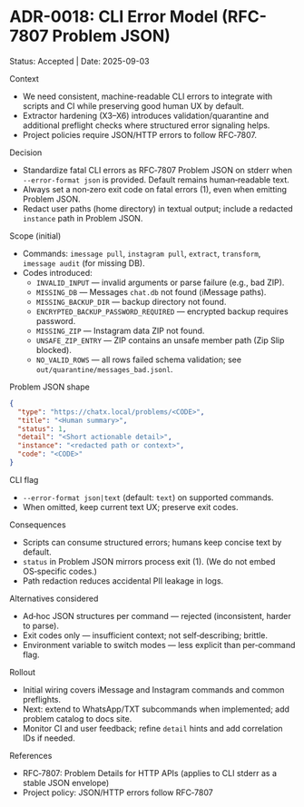 # ADR-0018: CLI Error Model (RFC-7807 Problem JSON)

Status: Accepted | Date: 2025-09-03

Context
- We need consistent, machine-readable CLI errors to integrate with scripts and CI while preserving good human UX by default.
- Extractor hardening (X3–X6) introduces validation/quarantine and additional preflight checks where structured error signaling helps.
- Project policies require JSON/HTTP errors to follow RFC‑7807.

Decision
- Standardize fatal CLI errors as RFC‑7807 Problem JSON on stderr when `--error-format json` is provided. Default remains human‑readable text.
- Always set a non‑zero exit code on fatal errors (1), even when emitting Problem JSON.
- Redact user paths (home directory) in textual output; include a redacted `instance` path in Problem JSON.

Scope (initial)
- Commands: `imessage pull`, `instagram pull`, `extract`, `transform`, `imessage audit` (for missing DB).
- Codes introduced:
  - `INVALID_INPUT` — invalid arguments or parse failure (e.g., bad ZIP).
  - `MISSING_DB` — Messages `chat.db` not found (iMessage paths).
  - `MISSING_BACKUP_DIR` — backup directory not found.
  - `ENCRYPTED_BACKUP_PASSWORD_REQUIRED` — encrypted backup requires password.
  - `MISSING_ZIP` — Instagram data ZIP not found.
  - `UNSAFE_ZIP_ENTRY` — ZIP contains an unsafe member path (Zip Slip blocked).
  - `NO_VALID_ROWS` — all rows failed schema validation; see `out/quarantine/messages_bad.jsonl`.

Problem JSON shape
```json
{
  "type": "https://chatx.local/problems/<CODE>",
  "title": "<Human summary>",
  "status": 1,
  "detail": "<Short actionable detail>",
  "instance": "<redacted path or context>",
  "code": "<CODE>"
}
```

CLI flag
- `--error-format json|text` (default: `text`) on supported commands.
- When omitted, keep current text UX; preserve exit codes.

Consequences
- Scripts can consume structured errors; humans keep concise text by default.
- `status` in Problem JSON mirrors process exit (1). (We do not embed OS‑specific codes.)
- Path redaction reduces accidental PII leakage in logs.

Alternatives considered
- Ad‑hoc JSON structures per command — rejected (inconsistent, harder to parse).
- Exit codes only — insufficient context; not self‑describing; brittle.
- Environment variable to switch modes — less explicit than per‑command flag.

Rollout
- Initial wiring covers iMessage and Instagram commands and common preflights.
- Next: extend to WhatsApp/TXT subcommands when implemented; add problem catalog to docs site.
- Monitor CI and user feedback; refine `detail` hints and add correlation IDs if needed.

References
- RFC‑7807: Problem Details for HTTP APIs (applies to CLI stderr as a stable JSON envelope)
- Project policy: JSON/HTTP errors follow RFC‑7807

